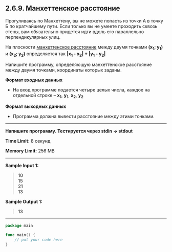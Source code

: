 ## 2.6.9. Манхеттенское расстояние

Прогуливаясь по Манхеттену, вы не можете попасть из точки А в точку Б по кратчайшему пути. Если только вы не умеете проходить сквозь стены, вам обязательно придется идти вдоль его параллельно перпендикулярных улиц.

На плоскости [манхеттенское расстояние](https://ru.wikipedia.org/wiki/%D0%A0%D0%B0%D1%81%D1%81%D1%82%D0%BE%D1%8F%D0%BD%D0%B8%D0%B5_%D0%B3%D0%BE%D1%80%D0%BE%D0%B4%D1%81%D0%BA%D0%B8%D1%85_%D0%BA%D0%B2%D0%B0%D1%80%D1%82%D0%B0%D0%BB%D0%BE%D0%B2) между двумя точками **(x<sub>1</sub>; y<sub>1</sub>)** и **(x<sub>2</sub>; y<sub>2</sub>)** определяется так **|x<sub>1</sub> - x<sub>2</sub>| + |y<sub>1</sub> - y<sub>2</sub>|**

Напишите программу, определяющую манхеттенское расстояние между двумя точками, координаты которых заданы.


**Формат входных данных**
* На вход программе подается четыре целых числа, каждое на отдельной строке – **x<sub>1</sub>**, **y<sub>1</sub>**, **x<sub>2</sub>**, **y<sub>2</sub>**

**Формат выходных данных**
* Программа должна вывести расстояние между этими точками.

___
**Напишите программу. Тестируется через stdin → stdout**

**Time Limit:** 8 секунд

**Memory Limit:** 256 MB
___
**Sample Input 1:**
> **10<br />
> 15<br />
> 21<br />
> 13**

**Sample Output 1:**
> **13**

___
```Go
package main

func main() {
    // put your code here
}
```